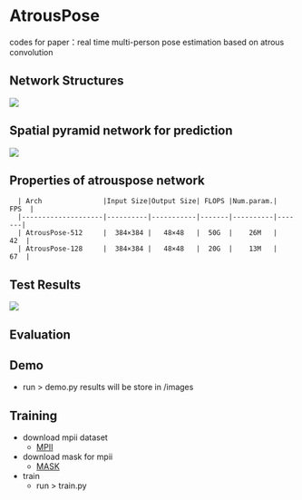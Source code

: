 # AtrousPose
codes for paper：real time multi-person pose estimation based on atrous convolution

## Network Structures
![](https://github.com/Sierkinhane/AtrousPose/blob/master/images/basicNet2.png)
## Spatial pyramid network for prediction
![](https://github.com/Sierkinhane/AtrousPose/blob/master/images/spatialpyramid.png)

## Properties of atrouspose network
      | Arch               |Input Size|Output Size| FLOPS |Num.param.|  FPS  |
      |--------------------|----------|-----------|-------|----------|-------|
      | AtrousPose-512     |  384×384 |   48×48   |  50G  |    26M   |   42  |
      | AtrousPose-128     |  384×384 |   48×48   |  20G  |    13M   |   67  |

## Test Results
![](https://github.com/Sierkinhane/AtrousPose/blob/master/images/demo2.png)

## Evaluation

## Demo
   * run > demo.py results will be store in /images
   
## Training
   * download mpii dataset
      * [MPII](http://human-pose.mpi-inf.mpg.de/)
   * download mask for mpii
      * [MASK]()
   * train
      * run > train.py
